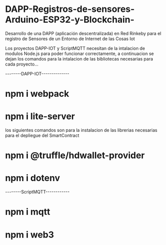 # DAPP-Registros-de-sensores-Arduino-ESP32-y-Blockchain-
Desarrollo de una DAPP (aplicación descentralizada) en Red Rinkeby para el registro de Sensores de un Entorno de Internet de las Cosas Iot


Los proyectos DAPP-IOT y ScriptMQTT necesitan de la intalacion de modulos Node.js para poder funcionar correctamente, a continuacion se dejan los comandos para la intalacion de las bibliotecas necesarias para cada proyecto...

--------DAPP-IOT--------------
# npm i webpack
# npm i lite-server

los siguientes comandos son para la instalacion de las librerias necesarias para el depliegue del SmartContract
# npm i @truffle/hdwallet-provider
# npm i dotenv

--------ScriptMQTT------------
# npm i mqtt
# npm i web3
